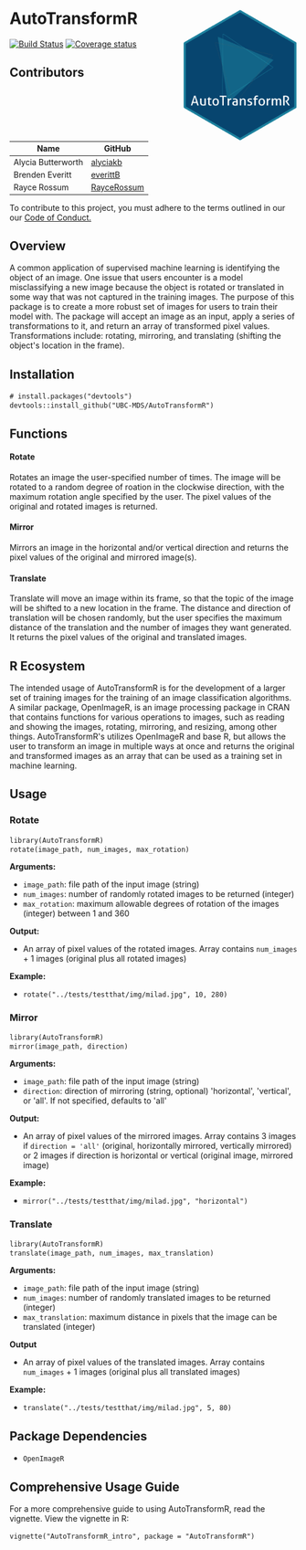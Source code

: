 # AutoTransformR <img src="img/logo.png" width="200" align="right"/>

[![Build Status](https://travis-ci.org/UBC-MDS/AutoTransformR.svg?branch=admin_tasks)](https://travis-ci.org/UBC-MDS/AutoTransformR)
[![Coverage status](https://codecov.io/gh/UBC-MDS/AutoTransformR/branch/admin_tasks/graph/badge.svg)](https://codecov.io/github/UBC-MDS/AutoTransformR?branch=admin_tasks)

## Contributors

| Name | GitHub |
|---|---|
| Alycia Butterworth | [alyciakb](https://github.com/alyciakb) |
| Brenden Everitt | [everittB](https://github.com/everittB) |
| Rayce Rossum | [RayceRossum](https://github.com/RayceRossum) |

To contribute to this project, you must adhere to the terms outlined in our our [Code of Conduct.](https://github.com/UBC-MDS/AutoTransformR/blob/master/CONDUCT.md)


## Overview

A common application of supervised machine learning is identifying the object of an image. One issue that users encounter is a model misclassifying a new image because the object is rotated or translated in some way that was not captured in the training images. The purpose of this package is to create a more robust set of images for users to train their model with. The package will accept an image as an input, apply a series of transformations to it, and return an array of transformed pixel values. Transformations include: rotating, mirroring, and translating (shifting the object's location in the frame).


## Installation

```
# install.packages("devtools")
devtools::install_github("UBC-MDS/AutoTransformR")
```


## Functions

#### Rotate

Rotates an image the user-specified number of times. The image will be rotated to a random degree of roation in the clockwise direction, with the maximum rotation angle specified by the user. The pixel values of the original and rotated images is returned.

#### Mirror

Mirrors an image in the horizontal and/or vertical direction and returns the pixel values of the original and mirrored image(s).

#### Translate

Translate will move an image within its frame, so that the topic of the image will be shifted to a new location in the frame. The distance and direction of translation will be chosen randomly, but the user specifies the maximum distance of the translation and the number of images they want generated. It returns the pixel values of the original and translated images.


## R Ecosystem

 The intended usage of AutoTransformR is for the development of a larger set of training images for the training of an image classification algorithms. A similar package, OpenImageR, is an image processing package in CRAN that contains functions for various operations to images, such as reading and showing the images, rotating, mirroring, and resizing, among other things. AutoTransformR's utilizes OpenImageR and base R, but allows the user to transform an image in multiple ways at once and returns the original and transformed images as an array that can be used as a training set in machine learning. 



## Usage

### Rotate

```
library(AutoTransformR)
rotate(image_path, num_images, max_rotation)
```

**Arguments:**

- `image_path`: file path of the input image (string)
- `num_images`: number of randomly rotated images to be returned (integer)
- `max_rotation`: maximum allowable degrees of rotation of the images (integer) between 1 and 360

**Output:**

- An array of pixel values of the rotated images. Array contains `num_images` + 1 images (original plus all rotated images)

**Example:**

- `rotate("../tests/testthat/img/milad.jpg", 10, 280)`


### Mirror

```
library(AutoTransformR)
mirror(image_path, direction)
```

**Arguments:**

- `image_path`: file path of the input image (string)
- `direction`: direction of mirroring (string, optional) 'horizontal', 'vertical', or 'all'. If not specified, defaults to 'all'

**Output:**

- An array of pixel values of the mirrored images. Array contains 3 images if `direction = 'all'` (original, horizontally mirrored, vertically mirrored) or 2 images if direction is horizontal or vertical (original image, mirrored image)

**Example:**

- `mirror("../tests/testthat/img/milad.jpg", "horizontal")`


### Translate

```
library(AutoTransformR)
translate(image_path, num_images, max_translation)
```

**Arguments:**

- `image_path`: file path of the input image (string)
- `num_images`: number of randomly translated images to be returned (integer)
- `max_translation`: maximum distance in pixels that the image can be translated (integer)

**Output**

- An array of pixel values of the translated images. Array contains `num_images` + 1 images (original plus all translated images)

**Example:**

- `translate("../tests/testthat/img/milad.jpg", 5, 80)`


## Package Dependencies

- `OpenImageR`


## Comprehensive Usage Guide

For a more comprehensive guide to using AutoTransformR, read the vignette. View the vignette in R:

```
vignette("AutoTransformR_intro", package = "AutoTransformR")
```

